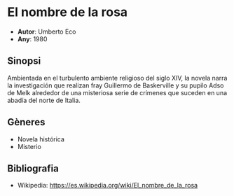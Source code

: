 # El nombre de la rosa
- __Autor__: Umberto Eco
- __Any__: 1980

## Sinopsi
Ambientada en el turbulento ambiente religioso del siglo XIV, la novela narra la investigación que realizan fray Guillermo de Baskerville y su pupilo Adso de Melk alrededor de una misteriosa serie de crímenes que suceden en una abadía del norte de Italia. 

## Gèneres
- Novela histórica
- Misterio

## Bibliografia
- Wikipedia: https://es.wikipedia.org/wiki/El_nombre_de_la_rosa